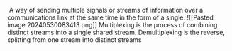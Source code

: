  A way of sending multiple signals or streams of information over a communications link at the same time in the form of a single.
![[Pasted image 20240530083413.png]]
Multiplexing is the process of combining distinct streams into a single shared stream. Demultiplexing is the reverse, splitting from one stream into distinct streams